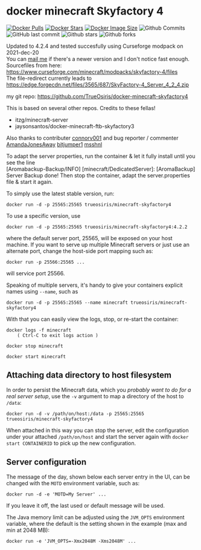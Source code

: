 # docker minecraft Skyfactory 4

[![Docker Pulls](https://badgen.net/docker/pulls/trueosiris/minecraft-skyfactory4?icon=docker&label=pulls)](https://hub.docker.com/r/trueosiris/minecraft-skyfactory4/) [![Docker Stars](https://badgen.net/docker/stars/trueosiris/minecraft-skyfactory4?icon=docker&label=stars)](https://hub.docker.com/r/trueosiris/minecraft-skyfactory4/) [![Docker Image Size](https://badgen.net/docker/size/trueosiris/minecraft-skyfactory4?icon=docker&label=image%20size)](https://hub.docker.com/r/trueosiris/minecraft-skyfactory4/) ![Github Commits](https://badgen.net/github/commits/trueosiris/docker-minecraft-skyfactory4?icon=github&label=commits) ![GitHub last commit](https://badgen.net/github/last-commit/trueosiris/docker-minecraft-skyfactory4?icon=github&label=last%20commit) ![Github stars](https://badgen.net/github/stars/trueosiris/docker-minecraft-skyfactory4?icon=github&label=stars) ![Github forks](https://badgen.net/github/forks/trueosiris/docker-minecraft-skyfactory4?icon=github&label=forks)

Updated to 4.2.4 and tested succesfully using Curseforge modpack on 2021-dec-20<br>
You can [mail me](mailto:tim@chaubet.be) if there's a newer version and I don't notice fast enough.<br>
Sourcefiles from here: https://www.curseforge.com/minecraft/modpacks/skyfactory-4/files<br>
The file-redirect currently leads to https://edge.forgecdn.net/files/3565/687/SkyFactory-4_Server_4_2_4.zip

my git repo: https://github.com/TrueOsiris/docker-minecraft-skyfactory4
    
This is based on several other repos. Credits to these fellas! <br>
- itzg/minecraft-server<br>
- jaysonsantos/docker-minecraft-ftb-skyfactory3

Also thanks to contributer [connorv001](https://github.com/connorv001) and bug reporter / commenter [AmandaJonesAway](https://github.com/AmandaJonesAway) [bitjumper1](https://github.com/bitjumper1) [msshnl](https://github.com/msshnl)

To adapt the server properties, run the container & let it fully install until you see the line<br>
    [Aromabackup-Backup/INFO] [minecraft/DedicatedServer]: [AromaBackup] Server Backup done!
Then stop the container, adapt the server.properties file & start it again.

To simply use the latest stable version, run:

    docker run -d -p 25565:25565 trueosiris/minecraft-skyfactory4
    
To use a specific version, use 
  
    docker run -d -p 25565:25565 trueosiris/minecraft-skyfactory4:4.2.2

where the default server port, 25565, will be exposed on your host machine. If you want to serve up multiple Minecraft servers or just use an alternate port, change the host-side port mapping such as:

    docker run -p 25566:25565 ...

will service port 25566.

Speaking of multiple servers, it's handy to give your containers explicit names using `--name`, such as

    docker run -d -p 25565:25565 --name minecraft trueosiris/minecraft-skyfactory4

With that you can easily view the logs, stop, or re-start the container:

    docker logs -f minecraft
        ( Ctrl-C to exit logs action )

    docker stop minecraft

    docker start minecraft


## Attaching data directory to host filesystem

In order to persist the Minecraft data, which you *probably want to do for a real server setup*, use the `-v` argument to map a directory of the host to ``/data``:

    docker run -d -v /path/on/host:/data -p 25565:25565 trueosiris/minecraft-skyfactory4

When attached in this way you can stop the server, edit the configuration under your attached ``/path/on/host`` and start the server again with `docker start CONTAINERID` to pick up the new configuration.


## Server configuration

The message of the day, shown below each server entry in the UI, can be changed with the `MOTD` environment variable, such as:

    docker run -d -e 'MOTD=My Server' ...

If you leave it off, the last used or default message will be used.

The Java memory limit can be adjusted using the `JVM_OPTS` environment variable, where the default is the setting shown in the example (max and min at 2048 MB):

    docker run -e 'JVM_OPTS=-Xmx2048M -Xms2048M' ...
